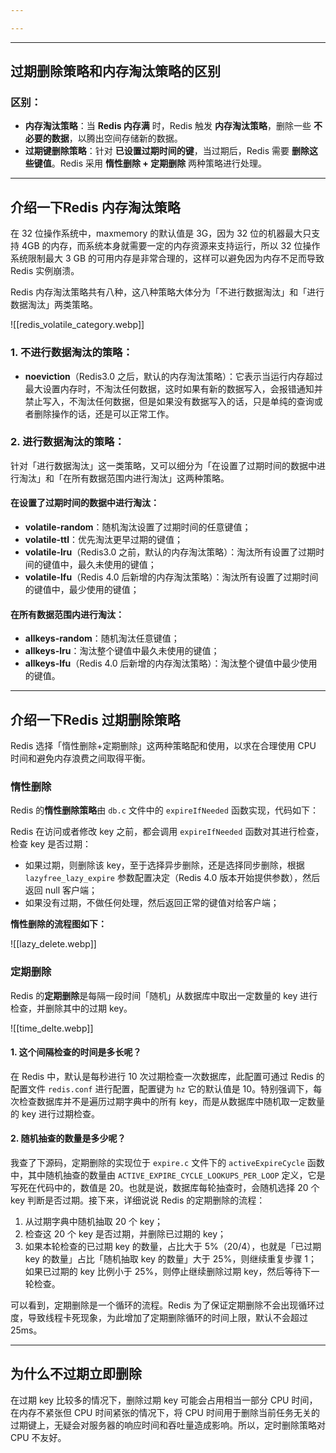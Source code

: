 ```yaml
---

---
```


---

## 过期删除策略和内存淘汰策略的区别

### 区别：
- **内存淘汰策略**：当 **Redis 内存满** 时，Redis 触发 **内存淘汰策略**，删除一些 **不必要的数据**，以腾出空间存储新的数据。
- **过期键删除策略**：针对 **已设置过期时间的键**，当过期后，Redis 需要 **删除这些键值**。Redis 采用 **惰性删除 + 定期删除** 两种策略进行处理。


---

## 介绍一下Redis 内存淘汰策略

在 32 位操作系统中，maxmemory 的默认值是 3G，因为 32 位的机器最大只支持 4GB 的内存，而系统本身就需要一定的内存资源来支持运行，所以 32 位操作系统限制最大 3 GB 的可用内存是非常合理的，这样可以避免因为内存不足而导致 Redis 实例崩溃。

Redis 内存淘汰策略共有八种，这八种策略大体分为「不进行数据淘汰」和「进行数据淘汰」两类策略。

![[redis_volatile_category.webp]]


### 1. 不进行数据淘汰的策略：

- **noeviction**（Redis3.0 之后，默认的内存淘汰策略）：它表示当运行内存超过最大设置内存时，不淘汰任何数据，这时如果有新的数据写入，会报错通知并禁止写入，不淘汰任何数据，但是如果没有数据写入的话，只是单纯的查询或者删除操作的话，还是可以正常工作。

### 2. 进行数据淘汰的策略：

针对「进行数据淘汰」这一类策略，又可以细分为「在设置了过期时间的数据中进行淘汰」和「在所有数据范围内进行淘汰」这两种策略。

#### 在设置了过期时间的数据中进行淘汰：

- **volatile-random**：随机淘汰设置了过期时间的任意键值；
- **volatile-ttl**：优先淘汰更早过期的键值；
- **volatile-lru**（Redis3.0 之前，默认的内存淘汰策略）：淘汰所有设置了过期时间的键值中，最久未使用的键值；
- **volatile-lfu**（Redis 4.0 后新增的内存淘汰策略）：淘汰所有设置了过期时间的键值中，最少使用的键值；
#### 在所有数据范围内进行淘汰：

- **allkeys-random**：随机淘汰任意键值；
- **allkeys-lru**：淘汰整个键值中最久未使用的键值；
- **allkeys-lfu**（Redis 4.0 后新增的内存淘汰策略）：淘汰整个键值中最少使用的键值。


---


## 介绍一下Redis 过期删除策略

Redis 选择「惰性删除+定期删除」这两种策略配和使用，以求在合理使用 CPU 时间和避免内存浪费之间取得平衡。

### 惰性删除

Redis 的**惰性删除策略**由 `db.c` 文件中的 `expireIfNeeded` 函数实现，代码如下：

Redis 在访问或者修改 key 之前，都会调用 `expireIfNeeded` 函数对其进行检查，检查 key 是否过期：

- 如果过期，则删除该 key，至于选择异步删除，还是选择同步删除，根据 `lazyfree_lazy_expire` 参数配置决定（Redis 4.0 版本开始提供参数），然后返回 null 客户端；
- 如果没有过期，不做任何处理，然后返回正常的键值对给客户端；

**惰性删除的流程图如下：**

![[lazy_delete.webp]]

### 定期删除

Redis 的**定期删除**是每隔一段时间「随机」从数据库中取出一定数量的 key 进行检查，并删除其中的过期 key。

![[time_delte.webp]]


#### 1. 这个间隔检查的时间是多长呢？

在 Redis 中，默认是每秒进行 10 次过期检查一次数据库，此配置可通过 Redis 的配置文件 `redis.conf` 进行配置，配置键为 `hz` 它的默认值是 10。特别强调下，每次检查数据库并不是遍历过期字典中的所有 key，而是从数据库中随机取一定数量的 key 进行过期检查。

#### 2. 随机抽查的数量是多少呢？

我查了下源码，定期删除的实现位于 `expire.c` 文件下的 `activeExpireCycle` 函数中，其中随机抽查的数量由 `ACTIVE_EXPIRE_CYCLE_LOOKUPS_PER_LOOP` 定义，它是写死在代码中的，数值是 20。也就是说，数据库每轮抽查时，会随机选择 20 个 key 判断是否过期。接下来，详细说说 Redis 的定期删除的流程：

1. 从过期字典中随机抽取 20 个 key；
2. 检查这 20 个 key 是否过期，并删除已过期的 key；
3. 如果本轮检查的已过期 key 的数量，占比大于 5%（20/4），也就是「已过期 key 的数量」占比「随机抽取 key 的数量」大于 25%，则继续重复步骤 1；如果已过期的 key 比例小于 25%，则停止继续删除过期 key，然后等待下一轮检查。

可以看到，定期删除是一个循环的流程。Redis 为了保证定期删除不会出现循环过度，导致线程卡死现象，为此增加了定期删除循环的时间上限，默认不会超过 25ms。


---

## 为什么不过期立即删除
在过期 key 比较多的情况下，删除过期 key 可能会占用相当一部分 CPU 时间，在内存不紧张但 CPU 时间紧张的情况下，将 CPU 时间用于删除当前任务无关的过期键上，无疑会对服务器的响应时间和吞吐量造成影响。所以，定时删除策略对 CPU 不友好。